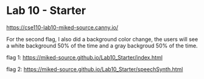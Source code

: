 # Lab 10 - Starter
https://cse110-lab10-miked-source.canny.io/

For the second flag, I also did a background color change, the users will see a white background 50% of the time and a gray backgroud 50% of the time.

flag 1: https://miked-source.github.io/Lab10_Starter/index.html

flag 2: https://miked-source.github.io/Lab10_Starter/speechSynth.html
